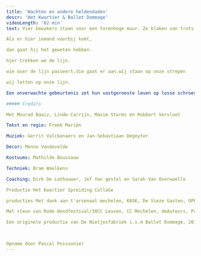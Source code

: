 ```yaml
---
title: 'Wachten en andere heldendaden'
descr: 'Het Kwartier & Ballet Dommage'
videoLength: '62 min'
text: Vier bewakers staan voor een torenhoge muur. Ze blaken van trots. Ze wachten, en houden de wacht. Ze staan, en ze staan daar goed.

Als er hier iemand voorbij komt,

dan gaat hij het geweten hebben.

hier trekken we de lijn.

wie over de lijn passeert,die gaat er aan.wij staan op onze strepen

wij letten op onze lijn.

Een onverwachte gebeurtenis zet hun vastgeroeste leven op losse schroeven. Alle zekerheden worden plots in vraag gesteld. Hun manoeuvres lopen mank, de harmonie wordt kakofonie, en hun vertrouwde routines worden losgeslagen heldendaden. Voor het eerst rijst ook de vraag: wat zit er achter de muur?

##### Credits

Met Mourad Baaiz, Linde Carrijn, Maxim Storms en Robbert Vervloet

Tekst en regie: Freek Mariën

Muziek: Gerrit Valckenaers en Jan-Sebastiaan Degeyter

Decor: Menno Vandevelde

Kostuums: Mathilde Boussauw

Techniek: Bram Waelkens

Coaching: Dirk De Lathauwer, Jef Van gestel en Sarah Van Overwaelle

Productie Het Kwartier Spreiding CollaGe

producties Met dank aan t'arsenaal mechelen, KASK, De Vieze Gasten, OPEK, Katrien Valckenaers

Met steun van Rode Hondfestival/30CC Leuven, CC Mechelen, deAuteurs, Provincie Antwerpen, de Vlaamse Overheid en het Vlaams Fonds voor de Letteren

Een originele productie van De Nietjesfabriek i.s.m Ballet Dommage, 2014.

‍

Opname door Pascal Poissonier
---
```

